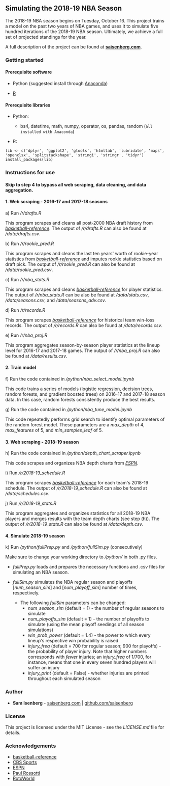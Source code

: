 

## Simulating the 2018-19 NBA Season

The 2018-19 NBA season begins on Tuesday, October 16. This project trains a model on the past two years of NBA games, and uses it to simulate five hundred iterations of the 2018-19 NBA season. Ultimately, we achieve a full set of projected standings for the year.

A full description of the project can be found at [**saisenberg.com**](https://saisenberg.com/projects/nba-sim.html).

### Getting started

#### Prerequisite software

* Python (suggested install through [Anaconda](https://www.anaconda.com/download/))


* [R](https://www.r-project.org/)

#### Prerequisite libraries

* Python:
    - bs4, datetime, math, numpy, operator, os, pandas, random (```all installed with Anaconda```)
    

* R:

```
lib <- c('dplyr', 'ggplot2', 'gtools', 'htmltab', 'lubridate', 'maps', 'openxlsx', 'splitstackshape', 'stringi', 'stringr', 'tidyr')
install_packages(lib)
```
    
    
### Instructions for use

#### Skip to step 4 to bypass all web scraping, data cleaning, and data aggregation.

#### 1. Web scraping - 2016-17 and 2017-18 seasons

a) Run */r/drafts.R*

This program scrapes and cleans all post-2000 NBA draft history from [*basketball-reference*](https://basketball-reference.com). The output of */r/drafts.R* can also be found at */data/drafts.csv*.

b) Run */r/rookie_pred.R*

This program scrapes and cleans the last ten years' worth of rookie-year statistics from [*basketball-reference*](https://basketball-reference.com) and imputes rookie statistics based on draft pick. The output of */r/rookie_pred.R* can also be found at */data/rookie_pred.csv*.

c) Run */r/nba_stats.R*

This program scrapes and cleans [*basketball-reference*](https://basketball-reference.com) for player statistics. The output of */r/nba_stats.R* can be also be found at */data/stats.csv*, */data/seasons.csv*, and */data/seasons_adv.csv*.

d) Run */r/records.R*

This program scrapes [*basketball-reference*](https://basketball-reference.com) for historical team win-loss records. The output of */r/records.R* can also be found at */data/records.csv*.

e) Run */r/nba_proj.R*

This program aggregates season-by-season player statistics at the lineup level for 2016-17 and 2017-18 games. The output of */r/nba_proj.R* can also be found at */data/results.csv*.

#### 2. Train model

f) Run the code contained in */python/nba_select_model.ipynb*

This code trains a series of models (logistic regression, decision trees, random forests, and gradient boosted trees) on 2016-17 and 2017-18 season data. In this case, random forests consistently produce the best results.

g) Run the code contained in */python/nba_tune_model.ipynb*

This code repeatedly performs grid search to identify optimal parameters of the random forest model. These parameters are a *max_depth* of 4, *max_features* of 5, and *min_samples_leaf* of 5. 

#### 3. Web scraping - 2018-19 season

h) Run the code contained in */python/depth_chart_scraper.ipynb*

This code scrapes and organizes NBA depth charts from [*ESPN*](http://www.espn.com/nba/depth/_/type/print).

i) Run */r/2018-19_schedule.R*

This program scrapes [*basketball-reference*](https://basketball-reference.com) for each team's 2018-19 schedule. The output of */r/2018-19_schedule.R* can also be found at */data/schedules.csv*.

j) Run */r/2018-19_stats.R*

This program aggregates and organizes statistics for all 2018-19 NBA players and merges results with the team depth charts (see step (h)). The output of */r/2018-19_stats.R* can also be found at */data/depth.csv*.

#### 4. Simulate 2018-19 season

k) Run */python/fullPrep.py* and */python/fullSim.py* (consecutively)

Make sure to change your working directory to */python/* in both .py files.

* *fullPrep.py* loads and prepares the necessary functions and .csv files for simulating an NBA season. 

* *fullSim.py* simulates the NBA regular season and playoffs [*num_season_sim*] and [*num_playoff_sim*] number of times, respectively.

  * The following *fullSim* parameters can be changed:
    * *num_season_sim* (default = 1) - the number of regular seasons to simulate
    * *num_playoffs_sim* (default = 1) - the number of playoffs to simulate (using the mean playoff seedings of all season simulations)
    * *win_prob_power* (default = 1.4) - the power to which every lineup's respective win probability is raised
    * *injury_freq* (default = 700 for regular season; 900 for playoffs) - the probability of player injury. Note that higher numbers corresponds with *fewer* injuries; an *injury_freq* of 1/700, for instance, means that one in every seven hundred players will suffer an injury
    * *injury_print* (default = False) - whether injuries are printed throughout each simulated season



### Author

* **Sam Isenberg** - [saisenberg.com](https://saisenberg.com) | [github.com/saisenberg](https://github.com/saisenberg)


### License

This project is licensed under the MIT License - see the *LICENSE.md* file for details.

### Acknowledgements

* [basketball-reference](https://basketball-reference.com)
* [CBS Sports](https://cbssports.com/nba/injuries/)
* [ESPN](http://www.espn.com/nba/depth/_/type/print)
* [Paul Rossotti](https://www.kaggle.com/pablote/nba-enhanced-stats)
* [RotoWorld](http://rotoworld.com/teams/injuries/nba/all/)
